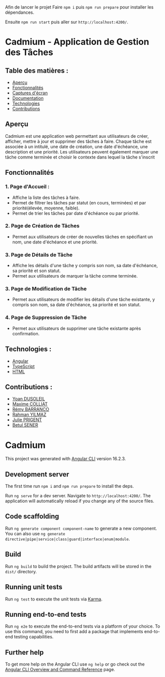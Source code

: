 Afin de lancer le projet
Faire `npm i` puis `npm run prepare` pour installer les dépendances.

Ensuite `npm run start` puis aller sur `http://localhost:4200/`.



# Cadmium - Application de Gestion des Tâches

<h2>Table des matières :</h2>

-   [Aperçu](#aperçu)
-   [Fonctionnalités](#fonctionnalités)
-   [Captures d'écran](#captures-décran)
-   [Documentation](#documentation)
-   [Technologies](#technologies)
-   [Contributions](#contributions)

## Aperçu

Cadmium est une application web permettant aux utilisateurs de créer, afficher, mettre à jour et supprimer des tâches à
faire.
Chaque tâche est associée à un intitulé, une date de création, une date d'échéance, une description et une priorité.
Les utilisateurs peuvent également marquer une tâche comme terminée et choisir le contexte dans lequel la tâche
s'inscrit

## Fonctionnalités

### 1. Page d'Accueil :

-   Affiche la liste des tâches à faire.
-   Permet de filtrer les tâches par statut (en cours, terminées) et par priorité(élevée, moyenne, faible).
-   Permet de trier les tâches par date d'échéance ou par priorité.

### 2. Page de Création de Tâches

-   Permet aux utilisateurs de créer de nouvelles tâches en spécifiant un nom, une date d'échéance et une priorité.

### 3. Page de Détails de Tâche

-   Affiche les détails d'une tâche y compris son nom, sa date d'échéance, sa priorité et son statut.
-   Permet aux utilisateurs de marquer la tâche comme terminée.

### 3. Page de Modification de Tâche

-   Permet aux utilisateurs de modifier les détails d'une tâche existante, y compris son nom, sa date d'échéance, sa
    priorité et son statut.

### 4. Page de Suppression de Tâche

-   Permet aux utilisateurs de supprimer une tâche existante après confirmation.

<h2 id="technologies">Technologies :</h2>

<ul>
  <li><a href="https://angular.io/" target="_blank">Angular</a></li>
  <li><a href="https://www.typescriptlang.org/" target="_blank">TypeScript</a></li>
  <li><a href="https://developer.mozilla.org/en-US/docs/Web/HTML" target="_blank">HTML</a></li>
</ul>

<h2 id="contributions">Contributions :</h2>

<ul>
    <li><a href="https://github.com/Yaon-C2H8N2">Yoan DUSOLEIL</a></li>
    <li><a href="https://github.com/Maxime-Cllt">Maxime COLLIAT</a></li> 
    <li><a href="https://github.com/Phaired">Rémy BARRANCO</a></li>
    <li><a href="https://github.com/Sudo-Rahman">Rahman YILMAZ</a></li>
    <li><a href="https://github.com/JuliePrigent">Julie PRIGENT</a></li>
    <li><a href="https://github.com/BetulDSENER">Betul SENER</a></li>
</ul>

# Cadmium

This project was generated with [Angular CLI](https://github.com/angular/angular-cli) version 16.2.3.

## Development server

The first time run `npm i` and `npm run prepare` to install the deps.

Run `ng serve` for a dev server. Navigate to `http://localhost:4200/`. The application will automatically reload if you change any of the source files.

## Code scaffolding

Run `ng generate component component-name` to generate a new component. You can also use `ng generate directive|pipe|service|class|guard|interface|enum|module`.

## Build

Run `ng build` to build the project. The build artifacts will be stored in the `dist/` directory.

## Running unit tests

Run `ng test` to execute the unit tests via [Karma](https://karma-runner.github.io).

## Running end-to-end tests

Run `ng e2e` to execute the end-to-end tests via a platform of your choice. To use this command, you need to first add a package that implements end-to-end testing capabilities.

## Further help

To get more help on the Angular CLI use `ng help` or go check out the [Angular CLI Overview and Command Reference](https://angular.io/cli) page.
